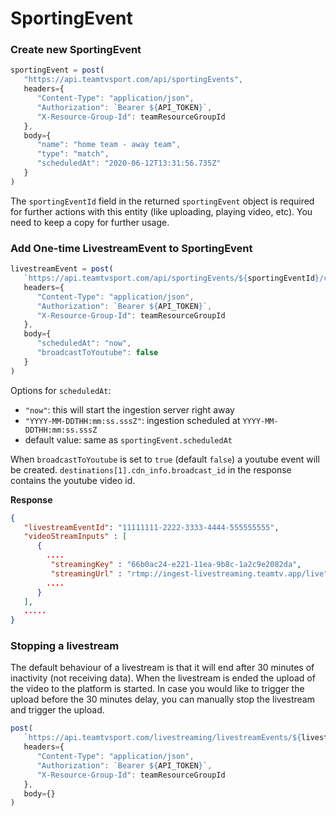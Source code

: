 # SportingEvent

### Create new SportingEvent
```javascript
sportingEvent = post(
   "https://api.teamtvsport.com/api/sportingEvents",
   headers={
      "Content-Type": "application/json",
      "Authorization": `Bearer ${API_TOKEN}`,
      "X-Resource-Group-Id": teamResourceGroupId
   },
   body={
      "name": "home team - away team",
      "type": "match",
      "scheduledAt": "2020-06-12T13:31:56.735Z" 
   }
)
```
The `sportingEventId` field in the returned `sportingEvent` object is required for further actions with this entity (like uploading, playing video, etc). You need to keep a copy for further usage.

### Add One-time LivestreamEvent to SportingEvent

```javascript
livestreamEvent = post(
   `https://api.teamtvsport.com/api/sportingEvents/${sportingEventId}/createLivestreamEvent`,
   headers={
      "Content-Type": "application/json",
      "Authorization": `Bearer ${API_TOKEN}`,
      "X-Resource-Group-Id": teamResourceGroupId
   },
   body={
      "scheduledAt": "now",
      "broadcastToYoutube": false
   }
)

```
Options for `scheduledAt`:

- `"now"`: this will start the ingestion server right away
- `"YYYY-MM-DDTHH:mm:ss.sssZ"`: ingestion scheduled at `YYYY-MM-DDTHH:mm:ss.sssZ`
- default value: same as `sportingEvent.scheduledAt`

When `broadcastToYoutube` is set to `true` (default `false`) a youtube event will be created. `destinations[1].cdn_info.broadcast_id` in the response contains the youtube video id. 


**Response**
```json
{
   "livestreamEventId": "11111111-2222-3333-4444-555555555",
   "videoStreamInputs" : [
      {
        ....
         "streamingKey" : "66b0ac24-e221-11ea-9b8c-1a2c9e2082da",
         "streamingUrl" : "rtmp://ingest-livestreaming.teamtv.app/live"
        ....
      }
   ],
   .....
}

```



### Stopping a livestream

The default behaviour of a livestream is that it will end after 30 minutes of inactivity (not receiving data). When the livestream is ended the upload of the video to the platform is started.
In case you would like to trigger the upload before the 30 minutes delay, you can manually stop the livestream and trigger the upload.

```javascript
post(
   `https://api.teamtvsport.com/livestreaming/livestreamEvents/${livestreamEventId}/stop`,
   headers={
      "Content-Type": "application/json",
      "Authorization": `Bearer ${API_TOKEN}`,
      "X-Resource-Group-Id": teamResourceGroupId
   },
   body={}
)
```

